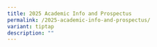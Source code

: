 ```yaml
---
title: 2025 Academic Info and Prospectus
permalink: /2025-academic-info-and-prospectus/
variant: tiptap
description: ""
---
```


